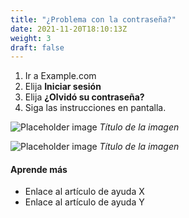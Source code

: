 ```yaml
---
title: "¿Problema con la contraseña?"
date: 2021-11-20T18:10:13Z
weight: 3
draft: false
---
```


1. Ir a Example.com
2. Elija **Iniciar sesión**
3. Elija **¿Olvidó su contraseña?**
4. Siga las instrucciones en pantalla.

![Placeholder image](https://placehold.co/600x400)
*Título de la imagen*

![Placeholder image](https://placehold.co/600x400)
*Título de la imagen*

#### Aprende más

- Enlace al artículo de ayuda X
- Enlace al artículo de ayuda Y
